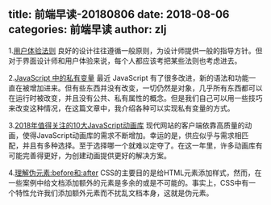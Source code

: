 
title: 前端早读-20180806
date: 2018-08-06
categories: 前端早读
author: zlj
---

1.[用户体验法则](https://mp.weixin.qq.com/s/mGjtX1frBiHQoCGVNpDE9g)
良好的设计往往遵循一般原则，为设计师提供一般的指导方针。但对于界面设计师和用户体验来说，每个人都应该考把某些法则也考虑进去。

2.[JavaScript 中的私有变量](https://mp.weixin.qq.com/s/n3sBxtE66MF_SWj9MvAikw)
最近 JavaScript 有了很多改进，新的语法和功能一直在被增加进来。但有些东西并没有改变，一切仍然是对象，几乎所有东西都可以在运行时被改变，并且没有公共、私有属性的概念。但是我们自己可以用一些技巧来改变这种情况，在这篇文章中，我介绍各种可以实现私有变量的方式。

3.[2018年值得关注的10大JavaScript动画库](https://mp.weixin.qq.com/s/MYDiXVd5rgSPJvKoaFEiBg)
现代网站的客户端依靠高质量的动画，使得JavaScript动画库的需求不断增加。幸运的是，供应似乎与需求相匹配，并且有多种选择。至于选择哪一个就难以定夺了。在这一年里，许多动画库有可能完善得更好，为创建动画提供更好的解决方案。

4.[理解伪元素:before和:after](https://mp.weixin.qq.com/s/TntqjAaUEwdnC7WJvjQlXg)
CSS的主要目的是给HTML元素添加样式，然而，在一些案例中给文档添加额外的元素是多余的或是不可能的。事实上，CSS中有一个特性允许我们添加额外元素而不扰乱文档本身，这就是伪元素。